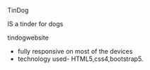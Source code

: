 TinDog 

IS a tinder for dogs

tindogwebsite
* fully responsive on most of the devices
* technology used-
HTML5,css4,bootstrap5.
